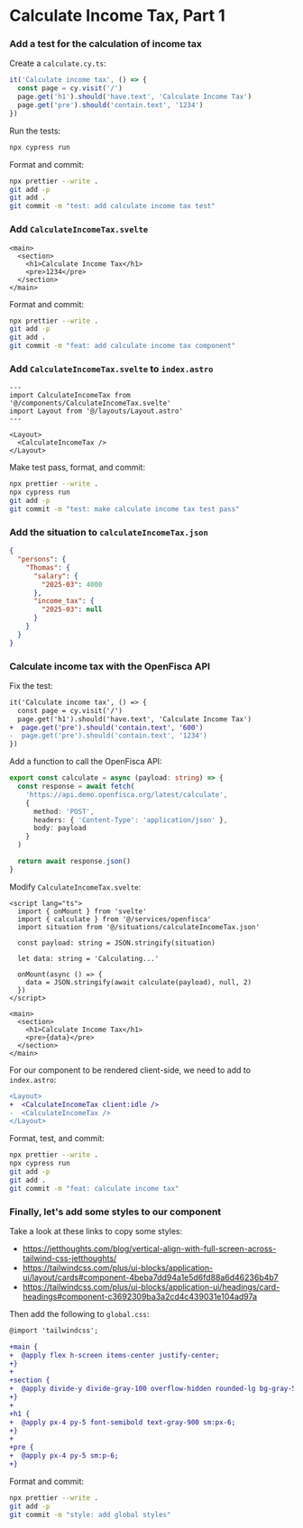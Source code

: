 # Calculate Income Tax, Part 1

### Add a test for the calculation of income tax

Create a `calculate.cy.ts`:

```typescript
it('Calculate income tax', () => {
  const page = cy.visit('/')
  page.get('h1').should('have.text', 'Calculate Income Tax')
  page.get('pre').should('contain.text', '1234')
})
```

Run the tests:

```sh
npx cypress run
```

Format and commit:

```sh
npx prettier --write .
git add -p
git add .
git commit -m "test: add calculate income tax test"
```

### Add `CalculateIncomeTax.svelte`

```svelte
<main>
  <section>
    <h1>Calculate Income Tax</h1>
    <pre>1234</pre>
  </section>
</main>
```

Format and commit:

```sh
npx prettier --write .
git add -p
git add .
git commit -m "feat: add calculate income tax component"
```

### Add `CalculateIncomeTax.svelte` to `index.astro`

```astro
---
import CalculateIncomeTax from '@/components/CalculateIncomeTax.svelte'
import Layout from '@/layouts/Layout.astro'
---

<Layout>
  <CalculateIncomeTax />
</Layout>
```

Make test pass, format, and commit:

```sh
npx prettier --write .
npx cypress run
git add -p
git commit -m "test: make calculate income tax test pass"
```

### Add the situation to `calculateIncomeTax.json`

```json
{
  "persons": {
    "Thomas": {
      "salary": {
        "2025-03": 4000
      },
      "income_tax": {
        "2025-03": null
      }
    }
  }
}
```

### Calculate income tax with the OpenFisca API

Fix the test:

```diff
it('Calculate income tax', () => {
  const page = cy.visit('/')
  page.get('h1').should('have.text', 'Calculate Income Tax')
+  page.get('pre').should('contain.text', '600')
-  page.get('pre').should('contain.text', '1234')
})
```

Add a function to call the OpenFisca API:

```typescript
export const calculate = async (payload: string) => {
  const response = await fetch(
    'https://api.demo.openfisca.org/latest/calculate',
    {
      method: 'POST',
      headers: { 'Content-Type': 'application/json' },
      body: payload
    }
  )

  return await response.json()
}
```

Modify `CalculateIncomeTax.svelte`:

```svelte
<script lang="ts">
  import { onMount } from 'svelte'
  import { calculate } from '@/services/openfisca'
  import situation from '@/situations/calculateIncomeTax.json'

  const payload: string = JSON.stringify(situation)

  let data: string = 'Calculating...'

  onMount(async () => {
    data = JSON.stringify(await calculate(payload), null, 2)
  })
</script>

<main>
  <section>
    <h1>Calculate Income Tax</h1>
    <pre>{data}</pre>
  </section>
</main>
```

For our component to be rendered client-side, we need to add to `index.astro`:

```diff
<Layout>
+  <CalculateIncomeTax client:idle />
-  <CalculateIncomeTax />
</Layout>
```

Format, test, and commit:

```sh
npx prettier --write .
npx cypress run
git add -p
git add .
git commit -m "feat: calculate income tax"
```

### Finally, let's add some styles to our component

Take a look at these links to copy some styles:

- https://jetthoughts.com/blog/vertical-align-with-full-screen-across-tailwind-css-jetthoughts/
- https://tailwindcss.com/plus/ui-blocks/application-ui/layout/cards#component-4beba7dd94a1e5d6fd88a6d46236b4b7
- https://tailwindcss.com/plus/ui-blocks/application-ui/headings/card-headings#component-c3692309ba3a2cd4c439031e104ad97a

Then add the following to `global.css`:

```diff
@import 'tailwindcss';

+main {
+  @apply flex h-screen items-center justify-center;
+}
+
+section {
+  @apply divide-y divide-gray-100 overflow-hidden rounded-lg bg-gray-50 shadow-sm;
+}
+
+h1 {
+  @apply px-4 py-5 font-semibold text-gray-900 sm:px-6;
+}
+
+pre {
+  @apply px-4 py-5 sm:p-6;
+}
```

Format and commit:

```sh
npx prettier --write .
git add -p
git commit -m "style: add global styles"
```
